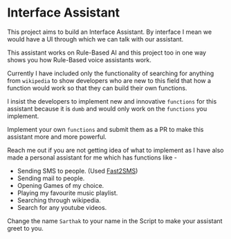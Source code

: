 # Interface Assistant
This project aims to build an Interface Assistant. By interface I mean we would
have a UI through which we can talk with our assistant. 

This assistant works on Rule-Based AI and this project too in one way shows you how
Rule-Based voice assistants work.

Currently I have included only the functionality of searching for anything from
`wikipedia` to show developers who are new to this field that how a function would work
so that they can build their own functions. 

I insist the developers to implement new and innovative `functions` for this
assistant because it is `dumb` and would only work on the `functions` you
implement.

Implement your own `functions` and submit them as a PR to make this assistant more
and more powerful.

Reach me out if you are not getting idea of what to implement as I have also
made a personal assistant for me which has functions like -
- Sending SMS to people. (Used [Fast2SMS](https://www.fast2sms.com/))
- Sending mail to people.
- Opening Games of my choice.
- Playing my favourite music playlist.
- Searching through wikipedia.
- Search for any youtube videos.


Change the name `Sarthak` to your name in the Script to make your assistant greet to you.
